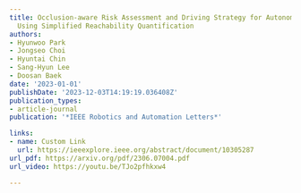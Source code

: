 ```yaml
---
title: Occlusion-aware Risk Assessment and Driving Strategy for Autonomous Vehicles
  Using Simplified Reachability Quantification
authors:
- Hyunwoo Park
- Jongseo Choi
- Hyuntai Chin
- Sang-Hyun Lee
- Doosan Baek
date: '2023-01-01'
publishDate: '2023-12-03T14:19:19.036408Z'
publication_types:
- article-journal
publication: '*IEEE Robotics and Automation Letters*'

links:
- name: Custom Link
  url: https://ieeexplore.ieee.org/abstract/document/10305287
url_pdf: https://arxiv.org/pdf/2306.07004.pdf
url_video: https://youtu.be/TJo2pfhkxw4

---
```

